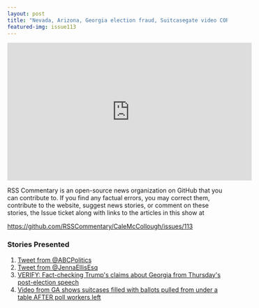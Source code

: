 ```yaml
---
layout: post
title: "Nevada, Arizona, Georgia election fraud, Suitcasegate video CORRESPONDS to 'water pipe burst'"
featured-img: issue113
---
```


<iframe width="560" height="315" src="https://www.youtube.com/embed/_Wrx1fkUK5Y" frameborder="0" allow="accelerometer; autoplay; encrypted-media; gyroscope; picture-in-picture" allowfullscreen></iframe>

RSS Commentary is an open-source news organization on GitHub that you can contribute to. If you find any factual errors, you may correct them, contribute to the website, suggest news stories, or comment on these stories, the Issue ticket along with links to the articles in this show at 

<https://github.com/RSSCommentary/CaleMcCollough/issues/113>

### Stories Presented

1. [Tweet from @ABCPolitics](https://twitter.com/abcpolitics/status/1323846118208376834)
1. [Tweet from @JennaEllisEsq](https://twitter.com/NiceDeb/status/1334962271248904195)
1. [VERIFY: Fact-checking Trump's claims about Georgia from Thursday's post-election speech](https://www.11alive.com/article/news/verify/fact-checking-trumps-georgia-claims-about-election/85-e1d4c907-83fd-4924-8b20-181255748676)
1. [Video from GA shows suitcases filled with ballots pulled from under a table AFTER poll workers left](https://www.youtube.com/watch?v=nVP_60Hm4P8)

